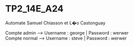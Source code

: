 # TP2_14E_A24
Automate
Samuel Chiasson et L�o Castonguay

Compte admin --> Username : george | Password : werwer \
Compte normal --> Username : steve | Password : werwer 
